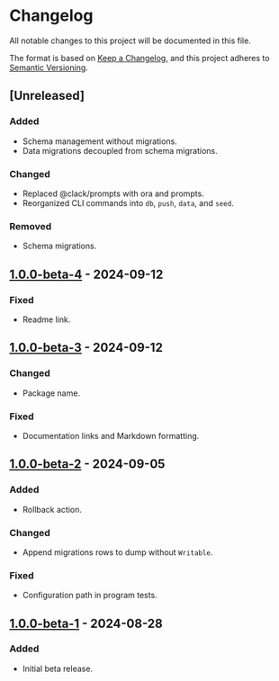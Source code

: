 <!-- markdownlint-disable MD001 MD024 -->
# Changelog

All notable changes to this project will be documented in this file.

The format is based on [Keep a Changelog](https://keepachangelog.com/en/1.1.0/),
and this project adheres to [Semantic Versioning](https://semver.org/spec/v2.0.0.html).

## [Unreleased]

### Added

- Schema management without migrations.
- Data migrations decoupled from schema migrations.

### Changed

- Replaced @clack/prompts with ora and prompts.
- Reorganized CLI commands into `db`, `push`, `data`, and `seed`.

### Removed

- Schema migrations.

## [1.0.0-beta-4] - 2024-09-12

### Fixed

- Readme link.

## [1.0.0-beta-3] - 2024-09-12

### Changed

- Package name.

### Fixed

- Documentation links and Markdown formatting.

## [1.0.0-beta-2] - 2024-09-05

### Added

- Rollback action.

### Changed

- Append migrations rows to dump without `Writable`.

### Fixed

- Configuration path in program tests.

## [1.0.0-beta-1] - 2024-08-28

### Added

- Initial beta release.

[1.0.0-beta-2]: https://github.com/dunkelbraun/monolayer/releases/tag/monolayer-1.0.0-beta-2
[1.0.0-beta-1]: https://github.com/dunkelbraun/monolayer/releases/tag/monolayer-1.0.0-beta-1
[1.0.0-beta-3]: https://github.com/dunkelbraun/monolayer/releases/tag/monolayer-pg-1.0.0-beta-3
[1.0.0-beta-4]: https://github.com/dunkelbraun/monolayer/releases/tag/monolayer-pg-1.0.0-beta-4
